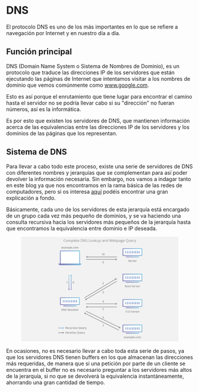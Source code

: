 # DNS

El protocolo DNS es uno de los más importantes en lo que se refiere a navegación por Internet y en nuestro día a día.

## Función principal

DNS (Domain Name System o Sistema de Nombres de Dominio), es un protocolo que traduce las direcciones IP de los servidores que están ejecutando las páginas de Internet que intentamos visitar a los nombres de dominio que vemos comúnmente como www.google.com.

Esto es así porque el enrutamiento que tiene lugar para encontrar el camino hasta el servidor no se podría llevar cabo si su "dirección" no fueran números, así es la informática.

Es por esto que existen los servidores de DNS, que mantienen información acerca de las equivalencias entre las direcciones IP de los servidores y los dominios de las páginas que los representan.

## Sistema de DNS

Para llevar a cabo todo este proceso, existe una serie de servidores de DNS con diferentes nombres y jerarquías que se complementan para así poder devolver la información necesaria. Sin embargo, nos vamos a indagar tanto en este blog ya que nos encontramos en la rama básica de las redes de computadores, pero si os interesa [aquí](https://www.cloudflare.com/es-es/learning/dns/what-is-dns/) podéis encontrar una gran explicación a fondo.

Básicamente, cada uno de los servidores de esta jerarquía está encargado de un grupo cada vez más pequeño de dominios, y se va haciendo una consulta recursiva hacia los servidores más pequeños de la jerarquía hasta que encontramos la equivalencia entre dominio e IP deseada.

<figure><img src="../../../.gitbook/assets/image (1) (1) (4).png" alt=""><figcaption></figcaption></figure>

En ocasiones, no es necesario llevar a cabo toda esta serie de pasos, ya que los servidores DNS tienen buffers en los que almacenan las direcciones más requeridas, de manera que si una petición por parte de un cliente se encuentra en el buffer no es necesario preguntar a los servidores más altos de la jerarquía, si no que se devolverá la equivalencia instantáneamente, ahorrando una gran cantidad de tiempo.
